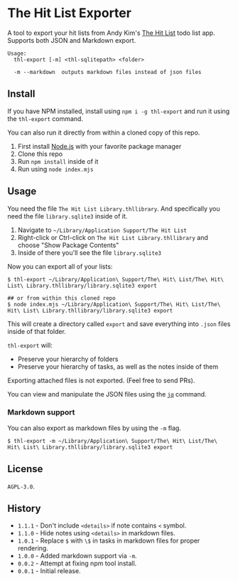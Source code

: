 # The Hit List Exporter

A tool to export your hit lists from Andy Kim's [The Hit List](https://www.karelia.com/products/the-hit-list/mac.html) todo list app. Supports both JSON and Markdown export.

```
Usage:
  thl-export [-m] <thl-sqlitepath> <folder>

  -m --markdown  outputs markdown files instead of json files
```

## Install

If you have NPM installed, install using `npm i -g thl-export` and run it using the `thl-export` command.

You can also run it directly from within a cloned copy of this repo.

1. First install [Node.js](https://nodejs.org/) with your favorite package manager
2. Clone this repo
3. Run `npm install` inside of it
4. Run using `node index.mjs`

## Usage

You need the file `The Hit List Library.thllibrary`. And specifically you need the file `library.sqlite3` inside of it.

1. Navigate to `~/Library/Application Support/The Hit List`
2. Right-click or Ctrl-click on `The Hit List Library.thllibrary` and choose "Show Package Contents"
3. Inside of there you'll see the file `library.sqlite3`

Now you can export all of your lists:

```
$ thl-export ~/Library/Application\ Support/The\ Hit\ List/The\ Hit\ List\ Library.thllibrary/library.sqlite3 export

## or from within this cloned repo
$ node index.mjs ~/Library/Application\ Support/The\ Hit\ List/The\ Hit\ List\ Library.thllibrary/library.sqlite3 export
```

This will create a directory called `export` and save everything into `.json` files inside of that folder.

`thl-export` will:

- Preserve your hierarchy of folders
- Preserve your hierarchy of tasks, as well as the notes inside of them

Exporting attached files is not exported. (Feel free to send PRs).

You can view and manipulate the JSON files using the [`jq`](https://jqlang.github.io/jq/) command.

### Markdown support

You can also export as markdown files by using the `-m` flag.

```
$ thl-export -m ~/Library/Application\ Support/The\ Hit\ List/The\ Hit\ List\ Library.thllibrary/library.sqlite3 export
```

## License

`AGPL-3.0`.

## History

- `1.1.1` - Don't include `<details>` if note contains `<` symbol.
- `1.1.0` - Hide notes using `<details>` in markdown files.
- `1.0.1` - Replace `$` with `\$` in tasks in markdown files for proper rendering.
- `1.0.0` - Added markdown support via `-m`.
- `0.0.2` - Attempt at fixing npm tool install.
- `0.0.1` - Initial release.
